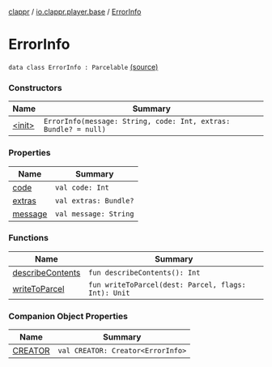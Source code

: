[clappr](../../index.md) / [io.clappr.player.base](../index.md) / [ErrorInfo](.)

# ErrorInfo

`data class ErrorInfo : Parcelable` [(source)](https://github.com/clappr/clappr-android/tree/dev/clappr/src/main/kotlin/io/clappr/player/base/ErrorInfo.kt#L18)

### Constructors

| Name | Summary |
|---|---|
| [&lt;init&gt;](-init-.md) | `ErrorInfo(message: String, code: Int, extras: Bundle? = null)` |

### Properties

| Name | Summary |
|---|---|
| [code](code.md) | `val code: Int` |
| [extras](extras.md) | `val extras: Bundle?` |
| [message](message.md) | `val message: String` |

### Functions

| Name | Summary |
|---|---|
| [describeContents](describe-contents.md) | `fun describeContents(): Int` |
| [writeToParcel](write-to-parcel.md) | `fun writeToParcel(dest: Parcel, flags: Int): Unit` |

### Companion Object Properties

| Name | Summary |
|---|---|
| [CREATOR](-c-r-e-a-t-o-r.md) | `val CREATOR: Creator<ErrorInfo>` |

